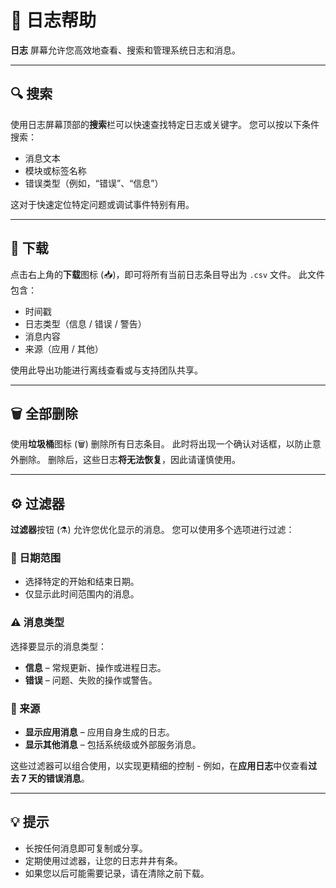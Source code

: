 # 🧭 日志帮助

**日志** 屏幕允许您高效地查看、搜索和管理系统日志和消息。

---

## 🔍 搜索
使用日志屏幕顶部的**搜索**栏可以快速查找特定日志或关键字。
您可以按以下条件搜索：
- 消息文本
- 模块或标签名称
- 错误类型（例如，“错误”、“信息”）

这对于快速定位特定问题或调试事件特别有用。

---

## 💾 下载
点击右上角的**下载**图标 (📥)，即可将所有当前日志条目导出为 `.csv` 文件。
此文件包含：
- 时间戳
- 日志类型（信息 / 错误 / 警告）
- 消息内容
- 来源（应用 / 其他）

使用此导出功能进行离线查看或与支持团队共享。

---

## 🗑️ 全部删除
使用**垃圾桶**图标 (🗑️) 删除所有日志条目。
此时将出现一个确认对话框，以防止意外删除。
删除后，这些日志**将无法恢复**，因此请谨慎使用。

---

## ⚙️ 过滤器
**过滤器**按钮 (⚗️) 允许您优化显示的消息。
您可以使用多个选项进行过滤：

### 📅 日期范围
- 选择特定的开始和结束日期。
- 仅显示此时间范围内的消息。

### ⚠️ 消息类型
选择要显示的消息类型：
- **信息** – 常规更新、操作或进程日志。
- **错误** – 问题、失败的操作或警告。

### 📱 来源
- **显示应用消息** – 应用自身生成的日志。
- **显示其他消息** – 包括系统级或外部服务消息。

这些过滤器可以组合使用，以实现更精细的控制 - 例如，在**应用日志**中仅查看**过去 7 天的错误消息**。

---

## 💡 提示
- 长按任何消息即可复制或分享。
- 定期使用过滤器，让您的日志井井有条。
- 如果您以后可能需要记录，请在清除之前下载。
